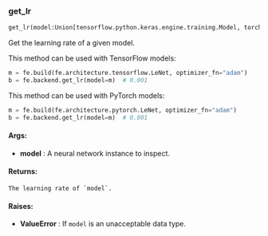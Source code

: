 

### get_lr
```python
get_lr(model:Union[tensorflow.python.keras.engine.training.Model, torch.nn.modules.module.Module]) -> float
```
Get the learning rate of a given model.

This method can be used with TensorFlow models:
```python
m = fe.build(fe.architecture.tensorflow.LeNet, optimizer_fn="adam")
b = fe.backend.get_lr(model=m)  # 0.001
```

This method can be used with PyTorch models:
```python
m = fe.build(fe.architecture.pytorch.LeNet, optimizer_fn="adam")
b = fe.backend.get_lr(model=m)  # 0.001
```



#### Args:

* **model** :  A neural network instance to inspect.

#### Returns:
    The learning rate of `model`.

#### Raises:

* **ValueError** :  If `model` is an unacceptable data type.